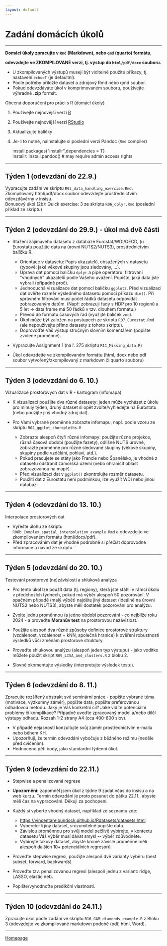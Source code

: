 ```yaml
---
layout: default
---
```

# Zadání domácích úkolů

--- 

**Domácí úkoly zpracujte v `Rmd` (Markdown), nebo `qmd` (quarto) formátu,**   

**odevzdejte ve ZKOMPILOVANÉ verzi, tj. výstup do `html/pdf/docx` souboru.**  

- U zkompilovaných výstupů musejí být viditelné použité příkazy, tj. nastavení `echo=T` (je defaultní).  
- Podle potřeby přiložte dataset a zdrojový Rmd nebo qmd soubor.  
- Pokud odevzdáváte úkol v komprimovaném souboru, používejte výhradně **.zip** formát.  


Obecná doporučení pro práci s R (domácí úkoly)

1. Používejte nejnovější verzi [R](https://www.r-project.org/)
2. Používejte nejnovější verzi [RStudio](https://rstudio.com/products/rstudio/)
3. Aktualizujte balíčky
4. Je-li to nutné, nainstalujte si poslední verzi Pandoc (`Rmd` compiler)
  
      install.packages("installr",dependencies = T)  
      installr::install.pandoc() # may require admin access rights  
     

---

## Týden 1 (odevzdání do 22.9.)

Vypracujte zadání ve skriptu `R03_data_handling_exercise.Rmd`.  
Zkompilovaný html/pdf/docx soubor odevzdejte prostřednictvím odevzdávárny v insisu.  
Bonusový úkol (2b): Quick exercise: 3 ze skriptu `R06_dplyr.Rmd` (poslední příklad ze skriptu) 


--- 

## Týden 2 (odevzdání do 29.9.) - úkol má dvě části

* Stažení zajímavého datasetu z databáze Eurostat/WDI/OECD, (u Eurostatu použijte data na úrovni NUTS2/NUTS3), prostřednictvím balíčku R.  
    - Orientace v datasetu: Popis ukazatelů, obsažených v datasetu (typově: jaké věkové skupiny jsou sledovány, ...).  
    - Úprava dat pomocí balíčku `dplyr` a pipe operátoru: filtrování "vhodných" ukazatelů podle Vašeho uvážení. Popište, jaká data jste vybrali (případně proč).  
    - Jednoduchá vizualizace dat pomocí balíčku `ggplot2`. Před vizualizací dat ověřte rozměr výsledného datasetu pomocí příkazu `dim()`. Při správném filtrování musí počet řádků datasetu odpovídat zobrazovaným datům. (Např: zobrazuji řady s HDP pro 10 regionů a 5 let -> data frame má 50 řádků v tzv. dlouhém formátu.)
    - Převod do formátu časových řad (využijte balíček `zoo`).  
    - Úkol může být založen na postupech ze skriptu `R07_Eurostat.Rmd` (ale nepoužívejte přímo datasety z tohoto skriptu).  
    - Doprovoďte Váš výstup stručným slovním komentářem (popište zvolené proměnné).  

* Vypracujte Assignment 1 (na ř. 275 skriptu `R11_Missing_data.R`)  

* Úkol odevzdejte ve zkompilovaném formátu (html, docx nebo pdf soubor vytvořený/zkompilovaný z markdown či quarto souboru)  

---

## Týden 3 (odevzdání do 6. 10.)

Vizualizace prostorových dat v R - kartogram (infomapa)

* K vizualizaci použijte dva různé datasety: jeden může vycházet z úkolu pro minulý týden, druhý dataset si opět zvolte/vyhledejte na Eurostatu (nebo použijte jiný vhodný zdroj dat).

* Pro Vámi vybrané proměnné zobrazte infomapu, např. podle vzoru ze skriptu `R02_ggplot_choropleths.R`   
    + Zobrazte alespoň čtyři různé infomapy: použijte různé projekce, různá časová období (použijte fazety), odlišné NUTS úrovně, zobrazte proměnné pro různé sledované skupiny (věkové skupiny, skupiny podle vzdělání, pohlaví, atd.).  
    + Pokud pracujete se státy jako Francie nebo Španělsko, je vhodné z datasetu odstranit zámořská území (nebo ohraničit oblast zobrazovanou na mapě). 
    + Před vizualizací dat v `ggplot()` zkontrolujte rozměr datasetu.
    + Použití dat z Eurostatu není podmínkou, lze využít WDI nebo jinou databázi


---  

## Týden 4 (odevzdání do 13. 10.)

Interpolace prostorových dat

* Vyřešte úlohu ze skriptu `R06b_Complex_spatial_interpolation_example.Rmd` a odevzdejte ve zkompilovaném formátu (html/docx/pdf).  
* Před zpracováním dat je vhodné podrobně si přečíst doprovodné informace a návod ze skriptu.
`

---  


## Týden 5 (odevzdání do 20. 10.)

Testování prostorové (ne)závislosti a shluková analýza    

* Pro tento úkol lze použít data (tj. regiony), která jste stáhli v rámci úkolu v předchozích týdnech, pokud má výběr alespoň 50 pozorování. V opačném případě (malý výbět) najděte jiný dataset (ideálně na úrovni NUTS2 nebo NUTS3), abyste měli dostatek pozorování pro analýzu.  

+ Zvolte jednu proměnnou (a jedno období pozorování - co nejblíže roku 2024 - a proveďte **Moranův test** na prostorovou nezávislost.  

+ Použijte alespoň dva různé způsoby definice prostorové struktury (vzdálenost, vzdálenost + kNN, společná hranice) k ověření robustnosti výsledků vůči změnám prostorové struktury.  

+ Proveďte shlukovou analýzu (alespoň jeden typ výstupu) - jako vodítko můžete použít skript `R09_LISA_and_clusters.R` z bloku 2.  


+ Slovně okomentujte výsledky (interpretujte výsledek testu).  

---  

## Týden 6 (odevzdání do 8. 11.)

Zpracujte rozšířený abstrakt své seminární práce - popište vybrané téma (motivace, výzkumný záměr), popište data, popište preferovanou odhadovou metodu. Jaký je Váš konkrétní cíl? Jaké vidíte potenciální problémy či komplikace? Případně uveďte zpracovaný model a/nebo dílčí výstupy odhadu. Rozsah 1-2 strany A4 (cca 400-800 slov).   
- V případě nejasností konzultujte svůj záměr prostřednictvím e-mailu nebo během KH.
- Upozorňuji, že termín odevzdání vybočuje z běžného režimu (neděle před cvičením).  
- Hodnoceno pěti body, jako standardní týdenní úkol.

---  

## Týden 9 (odevzdání do 22.11.)

* Stepwise a penalizovaná regrese
  
* **Upozornění:** zapomněl jsem úkol z týdne 9 zadat včas do insisu a na web kurzu. Termín odevzdání je proto posunut do pátku 22.11., abyste měli čas na vypracování. Děkuji za pochopení.

*  Každý si vyberte vhodný dataset, například ze seznamu zde:  
    + https://vincentarelbundock.github.io/Rdatasets/datasets.html
    + Vyberete-li jiný dataset, srozumitelně popište data.
    + Závislou proměnnou pro svůj model pečlivě vybírejte, v kontextu datasetu Váš výběr musí dávat smysl -- výběr zdůvodněte.
    + Vybírejte takový dataset, abyste kromě závislé proměnné měli alespoň dalších 10+ potenciálních regresorů.

* Proveďte stepwise regresi, použijte alespoň dvě varianty výběru (best subset, forward, backwards)
 
* Proveďte tzv. penalizovanou regresi (alespoň jednu z variant: ridge, LASSO, elastic net).

* Popište/vyhodnoťte predikční vlastnosti.

---  

## Týden 10 (odevzdání do 24.11.)

Zpracujte úkol podle zadání ve skriptu `R16_GAM_diamonds_example.R` z Bloku 3 (odevzdejte ve zkompilované markdown podobě (pdf, html, Word).


---  

[Homepage](https://formanektomas.github.io/4EK417/)
